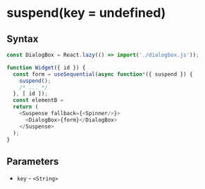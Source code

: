 # suspend(key = undefined)

## Syntax

```js
const DialogBox = React.lazy(() => import('./dialogbox.js'));

function Widget({ id }) {
  const form = useSequential(async function*({ suspend }) {
    suspend();
    /* ... */
  }, [ id ]);
  const elementB =
  return (
    <Suspense fallback={<Spinner/>}>
      <DialogBox>{form}</DialogBox>
    </Suspense>
  );
}
```

## Parameters

* `key` - `<String>`
